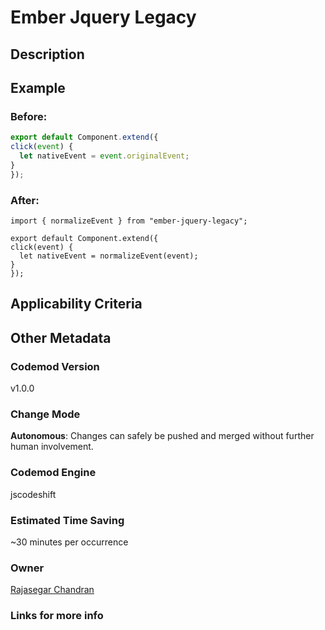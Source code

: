 # Ember Jquery Legacy

## Description

## Example

### Before:

```jsx
export default Component.extend({
click(event) {
  let nativeEvent = event.originalEvent;
}
});
```

### After:

```tsx
import { normalizeEvent } from "ember-jquery-legacy";

export default Component.extend({
click(event) {
  let nativeEvent = normalizeEvent(event);
}
});
```

## Applicability Criteria

## Other Metadata

### Codemod Version

v1.0.0

### Change Mode

**Autonomous**: Changes can safely be pushed and merged without further human involvement.

### **Codemod Engine**

jscodeshift

### Estimated Time Saving

~30 minutes per occurrence

### Owner

[Rajasegar Chandran](https://github.com/rajasegar)

### Links for more info
